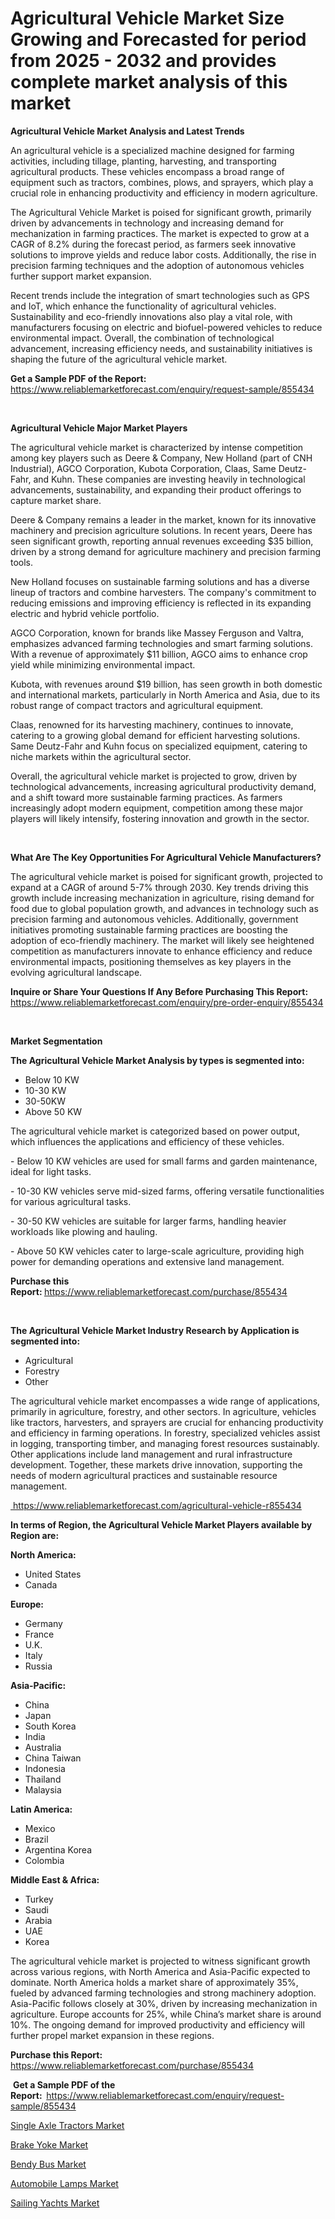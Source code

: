 <p><h1>Agricultural Vehicle Market Size Growing and Forecasted for period from 2025 - 2032 and provides complete market analysis of this market</h1></p><p><strong>Agricultural Vehicle Market Analysis and Latest Trends</strong></p>
<p><p>An agricultural vehicle is a specialized machine designed for farming activities, including tillage, planting, harvesting, and transporting agricultural products. These vehicles encompass a broad range of equipment such as tractors, combines, plows, and sprayers, which play a crucial role in enhancing productivity and efficiency in modern agriculture.</p><p>The Agricultural Vehicle Market is poised for significant growth, primarily driven by advancements in technology and increasing demand for mechanization in farming practices. The market is expected to grow at a CAGR of 8.2% during the forecast period, as farmers seek innovative solutions to improve yields and reduce labor costs. Additionally, the rise in precision farming techniques and the adoption of autonomous vehicles further support market expansion. </p><p>Recent trends include the integration of smart technologies such as GPS and IoT, which enhance the functionality of agricultural vehicles. Sustainability and eco-friendly innovations also play a vital role, with manufacturers focusing on electric and biofuel-powered vehicles to reduce environmental impact. Overall, the combination of technological advancement, increasing efficiency needs, and sustainability initiatives is shaping the future of the agricultural vehicle market.</p></p>
<p><strong>Get a Sample PDF of the Report:&nbsp;</strong> <a href="https://www.reliablemarketforecast.com/enquiry/request-sample/855434?utm_campaign=1141&utm_medium=2&utm_source=Github&utm_content=ia&utm_term=30032025&utm_id=agricultural-vehicle">https://www.reliablemarketforecast.com/enquiry/request-sample/855434</a></p>
<p>&nbsp;</p>
<p><strong>Agricultural Vehicle Major Market Players</strong></p>
<p><p>The agricultural vehicle market is characterized by intense competition among key players such as Deere & Company, New Holland (part of CNH Industrial), AGCO Corporation, Kubota Corporation, Claas, Same Deutz-Fahr, and Kuhn. These companies are investing heavily in technological advancements, sustainability, and expanding their product offerings to capture market share.</p><p>Deere & Company remains a leader in the market, known for its innovative machinery and precision agriculture solutions. In recent years, Deere has seen significant growth, reporting annual revenues exceeding $35 billion, driven by a strong demand for agriculture machinery and precision farming tools.</p><p>New Holland focuses on sustainable farming solutions and has a diverse lineup of tractors and combine harvesters. The company's commitment to reducing emissions and improving efficiency is reflected in its expanding electric and hybrid vehicle portfolio. </p><p>AGCO Corporation, known for brands like Massey Ferguson and Valtra, emphasizes advanced farming technologies and smart farming solutions. With a revenue of approximately $11 billion, AGCO aims to enhance crop yield while minimizing environmental impact. </p><p>Kubota, with revenues around $19 billion, has seen growth in both domestic and international markets, particularly in North America and Asia, due to its robust range of compact tractors and agricultural equipment. </p><p>Claas, renowned for its harvesting machinery, continues to innovate, catering to a growing global demand for efficient harvesting solutions. Same Deutz-Fahr and Kuhn focus on specialized equipment, catering to niche markets within the agricultural sector.</p><p>Overall, the agricultural vehicle market is projected to grow, driven by technological advancements, increasing agricultural productivity demand, and a shift toward more sustainable farming practices. As farmers increasingly adopt modern equipment, competition among these major players will likely intensify, fostering innovation and growth in the sector.</p></p>
<p>&nbsp;</p>
<p><strong>What Are The Key Opportunities For Agricultural Vehicle Manufacturers?</strong></p>
<p><p>The agricultural vehicle market is poised for significant growth, projected to expand at a CAGR of around 5-7% through 2030. Key trends driving this growth include increasing mechanization in agriculture, rising demand for food due to global population growth, and advances in technology such as precision farming and autonomous vehicles. Additionally, government initiatives promoting sustainable farming practices are boosting the adoption of eco-friendly machinery. The market will likely see heightened competition as manufacturers innovate to enhance efficiency and reduce environmental impacts, positioning themselves as key players in the evolving agricultural landscape.</p></p>
<p><strong>Inquire or Share Your Questions If Any Before Purchasing This Report:</strong> <a href="https://www.reliablemarketforecast.com/enquiry/pre-order-enquiry/855434?utm_campaign=1141&utm_medium=2&utm_source=Github&utm_content=ia&utm_term=30032025&utm_id=agricultural-vehicle">https://www.reliablemarketforecast.com/enquiry/pre-order-enquiry/855434</a></p>
<p>&nbsp;</p>
<p><strong>Market Segmentation</strong></p>
<p><strong>The Agricultural Vehicle Market Analysis by types is segmented into:</strong></p>
<p><ul><li>Below 10 KW</li><li>10-30 KW</li><li>30-50KW</li><li>Above 50 KW</li></ul></p>
<p><p>The agricultural vehicle market is categorized based on power output, which influences the applications and efficiency of these vehicles. </p><p>- Below 10 KW vehicles are used for small farms and garden maintenance, ideal for light tasks.</p><p>- 10-30 KW vehicles serve mid-sized farms, offering versatile functionalities for various agricultural tasks.</p><p>- 30-50 KW vehicles are suitable for larger farms, handling heavier workloads like plowing and hauling.</p><p>- Above 50 KW vehicles cater to large-scale agriculture, providing high power for demanding operations and extensive land management.</p></p>
<p><strong>Purchase this Report:&nbsp;</strong><a href="https://www.reliablemarketforecast.com/purchase/855434?utm_campaign=1141&utm_medium=2&utm_source=Github&utm_content=ia&utm_term=30032025&utm_id=agricultural-vehicle">https://www.reliablemarketforecast.com/purchase/855434</a></p>
<p>&nbsp;</p>
<p><strong>The Agricultural Vehicle Market Industry Research by Application is segmented into:</strong></p>
<p><ul><li>Agricultural</li><li>Forestry</li><li>Other</li></ul></p>
<p><p>The agricultural vehicle market encompasses a wide range of applications, primarily in agriculture, forestry, and other sectors. In agriculture, vehicles like tractors, harvesters, and sprayers are crucial for enhancing productivity and efficiency in farming operations. In forestry, specialized vehicles assist in logging, transporting timber, and managing forest resources sustainably. Other applications include land management and rural infrastructure development. Together, these markets drive innovation, supporting the needs of modern agricultural practices and sustainable resource management.</p></p>
<p><a href="https://www.reliablemarketforecast.com/agricultural-vehicle-r855434?utm_campaign=1141&utm_medium=2&utm_source=Github&utm_content=ia&utm_term=30032025&utm_id=agricultural-vehicle">&nbsp;https://www.reliablemarketforecast.com/agricultural-vehicle-r855434</a></p>
<p><strong>In terms of Region, the Agricultural Vehicle Market Players available by Region are:</strong></p>
<p>
    <p> <strong> North America: </strong>
        <ul>
            <li>United States</li>
            <li>Canada</li>
        </ul>
        </p> 
    <p> <strong> Europe: </strong>
        <ul>
            <li>Germany</li>
            <li>France</li>
            <li>U.K.</li>
            <li>Italy</li>
            <li>Russia</li>
        </ul>
        </p> 
    <p> <strong> Asia-Pacific: </strong>
        <ul>
            <li>China</li>
            <li>Japan</li>
            <li>South Korea</li>
            <li>India</li>
            <li>Australia</li>
            <li>China Taiwan</li>
            <li>Indonesia</li>
            <li>Thailand</li>
            <li>Malaysia</li>
        </ul>
        </p> 
    <p> <strong> Latin America: </strong>
        <ul>
            <li>Mexico</li>
            <li>Brazil</li>
            <li>Argentina Korea</li>
            <li>Colombia</li>
        </ul>
        </p> 
    <p> <strong> Middle East & Africa: </strong>
        <ul>
            <li>Turkey</li>
            <li>Saudi</li>
            <li>Arabia</li>
            <li>UAE</li>
            <li>Korea</li>
        </ul>
    </p>
    </p>
<p><p>The agricultural vehicle market is projected to witness significant growth across various regions, with North America and Asia-Pacific expected to dominate. North America holds a market share of approximately 35%, fueled by advanced farming technologies and strong machinery adoption. Asia-Pacific follows closely at 30%, driven by increasing mechanization in agriculture. Europe accounts for 25%, while China’s market share is around 10%. The ongoing demand for improved productivity and efficiency will further propel market expansion in these regions.</p></p>
<p><strong>Purchase this Report: </strong><a href="https://www.reliablemarketforecast.com/purchase/855434?utm_campaign=1141&utm_medium=2&utm_source=Github&utm_content=ia&utm_term=30032025&utm_id=agricultural-vehicle">https://www.reliablemarketforecast.com/purchase/855434</a></p>
<p>&nbsp;<strong>Get a Sample PDF of the Report:&nbsp;&nbsp;</strong><a href="https://www.reliablemarketforecast.com/enquiry/request-sample/855434?utm_campaign=1141&utm_medium=2&utm_source=Github&utm_content=ia&utm_term=30032025&utm_id=agricultural-vehicle">https://www.reliablemarketforecast.com/enquiry/request-sample/855434</a></p>
<p><strong></strong></p>
<p><p><a href="https://github.com/lotoahshaiek/Market-Research-Report-List-1/blob/main/single-axle-tractors-market.md?utm_campaign=1141&utm_medium=2&utm_source=Github&utm_content=ia&utm_term=30032025&utm_id=agricultural-vehicle">Single Axle Tractors Market</a></p><p><a href="https://github.com/muskoaizahfi/Market-Research-Report-List-1/blob/main/brake-yoke-market.md?utm_campaign=1141&utm_medium=2&utm_source=Github&utm_content=ia&utm_term=30032025&utm_id=agricultural-vehicle">Brake Yoke Market</a></p><p><a href="https://github.com/thapabylers2/Market-Research-Report-List-1/blob/main/bendy-bus-market.md?utm_campaign=1141&utm_medium=2&utm_source=Github&utm_content=ia&utm_term=30032025&utm_id=agricultural-vehicle">Bendy Bus Market</a></p><p><a href="https://github.com/motosyuliq/Market-Research-Report-List-1/blob/main/automobile-lamps-market.md?utm_campaign=1141&utm_medium=2&utm_source=Github&utm_content=ia&utm_term=30032025&utm_id=agricultural-vehicle">Automobile Lamps Market</a></p><p><a href="https://github.com/ryantindyaiz/Market-Research-Report-List-1/blob/main/sailing-yachts-market.md?utm_campaign=1141&utm_medium=2&utm_source=Github&utm_content=ia&utm_term=30032025&utm_id=agricultural-vehicle">Sailing Yachts Market</a></p></p>